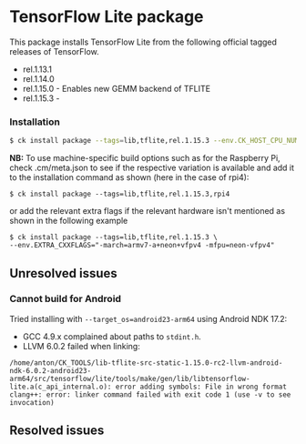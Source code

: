 # TensorFlow Lite package

This package installs TensorFlow Lite from the following official tagged releases of TensorFlow.

* rel.1.13.1
* rel.1.14.0
* rel.1.15.0 - Enables new GEMM backend of TFLITE
* rel.1.15.3 - 

### Installation

```bash
$ ck install package --tags=lib,tflite,rel.1.15.3 --env.CK_HOST_CPU_NUMBER_OF_PROCESSORS=4
```

**NB:** To use machine-specific build options such as for the Raspberry Pi, check
.cm/meta.json to see if the respective variation is available and add it to the installation
command as shown (here in the case of rpi4):


```
$ ck install package --tags=lib,tflite,rel.1.15.3,rpi4
```

or add the relevant extra flags if the relevant hardware
isn't mentioned as shown in the following example


```
$ ck install package --tags=lib,tflite,rel.1.15.3 \
--env.EXTRA_CXXFLAGS="-march=armv7-a+neon+vfpv4 -mfpu=neon-vfpv4"
```


## Unresolved issues

### Cannot build for Android

Tried installing with `--target_os=android23-arm64` using Android NDK 17.2:
- GCC 4.9.x complained about paths to `stdint.h`.
- LLVM 6.0.2 failed when linking:
```
/home/anton/CK_TOOLS/lib-tflite-src-static-1.15.0-rc2-llvm-android-ndk-6.0.2-android23-arm64/src/tensorflow/lite/tools/make/gen/lib/libtensorflow-lite.a(c_api_internal.o): error adding symbols: File in wrong format
clang++: error: linker command failed with exit code 1 (use -v to see invocation)
```

## Resolved issues
